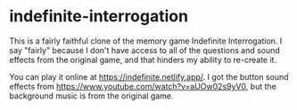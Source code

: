 # indefinite-interrogation

This is a fairly faithful clone of the memory game Indefinite Interrogation. I say "fairly" because I don't have access to all of the questions and sound effects from the original game, and that hinders my ability to re-create it.

You can play it online at https://indefinite.netlify.app/. I got the button sound effects from https://www.youtube.com/watch?v=aUOw02s9yV0, but the background music is from the original game.